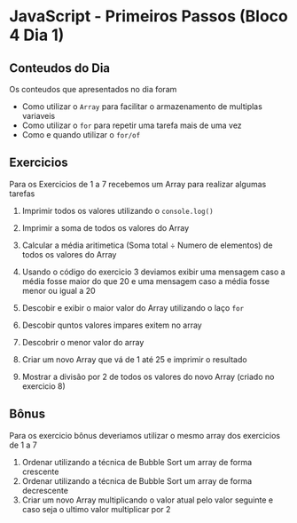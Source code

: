 # JavaScript - Primeiros Passos (Bloco 4 Dia 1)

## Conteudos do Dia
Os conteudos que apresentados no dia foram

- Como utilizar o `Array` para facilitar o armazenamento de multiplas variaveis
- Como utilizar o `for` para repetir uma tarefa mais de uma vez
- Como e quando utilizar o `for/of` 

## Exercicios

Para os Exercicios de 1 a 7 recebemos um Array para realizar algumas tarefas

1. Imprimir todos os valores utilizando o `console.log()`
2. Imprimir a soma de todos os valores do Array
3. Calcular a média aritimetica (Soma total ÷ Numero de elementos) de todos os valores do Array
4. Usando o código do exercicio 3 deviamos exibir uma mensagem caso a média fosse maior do que 20 e uma mensagem caso a média fosse menor ou igual a 20
5. Descobir e exibir o maior valor do Array utilizando o laço `for`
6. Descobir quntos valores impares exitem no array
7. Descobrir o menor valor do array

8. Criar um novo Array que vá de 1 até 25 e imprimir o resultado
9. Mostrar a divisão por 2 de todos os valores do novo Array (criado no exercicio 8)

## Bônus

Para os exercicio bônus deveriamos utilizar o mesmo array dos exercicios de 1 a 7

1. Ordenar utilizando a técnica de Bubble Sort um array de forma crescente
2. Ordenar utilizando a técnica de Bubble Sort um array de forma decrescente
3. Criar um novo Array multiplicando o valor atual pelo valor seguinte e caso seja o ultimo valor multiplicar por 2 